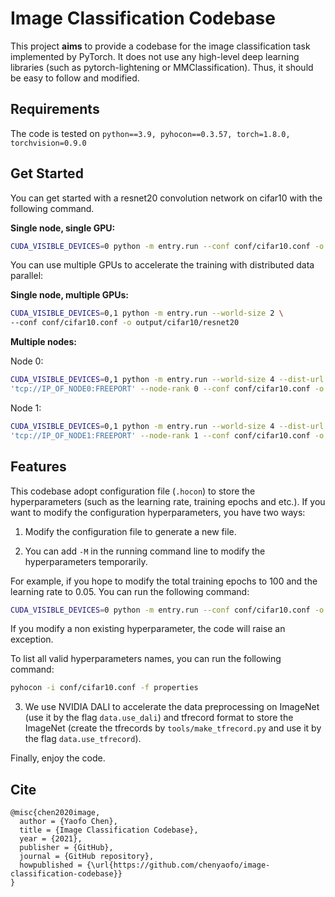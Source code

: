 # Image Classification Codebase

This project **aims** to provide a codebase for the image classification task implemented by PyTorch.
It does not use any high-level deep learning libraries (such as pytorch-lightening or MMClassification).
Thus, it should be easy to follow and modified.

## Requirements

The code is tested on `python==3.9, pyhocon==0.3.57, torch=1.8.0, torchvision=0.9.0`

## Get Started

You can get started with a resnet20 convolution network on cifar10 with the following command.

**Single node, single GPU:**

```bash
CUDA_VISIBLE_DEVICES=0 python -m entry.run --conf conf/cifar10.conf -o output/cifar10/resnet20
```

You can use multiple GPUs to accelerate the training with distributed data parallel:

**Single node, multiple GPUs:**

```bash
CUDA_VISIBLE_DEVICES=0,1 python -m entry.run --world-size 2 \
--conf conf/cifar10.conf -o output/cifar10/resnet20
```

**Multiple nodes:**

Node 0:
```bash
CUDA_VISIBLE_DEVICES=0,1 python -m entry.run --world-size 4 --dist-url \
'tcp://IP_OF_NODE0:FREEPORT' --node-rank 0 --conf conf/cifar10.conf -o output/cifar10/resnet20
```

Node 1:
```bash
CUDA_VISIBLE_DEVICES=0,1 python -m entry.run --world-size 4 --dist-url \
'tcp://IP_OF_NODE1:FREEPORT' --node-rank 1 --conf conf/cifar10.conf -o output/cifar10/resnet20
```


## Features

This codebase adopt configuration file (`.hocon`) to store the hyperparameters (such as the learning rate, training epochs and etc.).
If you want to modify the configuration hyperparameters, you have two ways:

1. Modify the configuration file to generate a new file.

2. You can add `-M` in the running command line to modify the hyperparameters temporarily.


For example, if you hope to modify the total training epochs to 100 and the learning rate to 0.05. You can run the following command:

```bash
CUDA_VISIBLE_DEVICES=0 python -m entry.run --conf conf/cifar10.conf -o output/cifar10/resnet20 -M max_epochs=100 optimizer.lr=0.05
```

If you modify a non existing hyperparameter, the code will raise an exception.

To list all valid hyperparameters names, you can run the following command:

```bash
pyhocon -i conf/cifar10.conf -f properties
```

3. We use NVIDIA DALI to accelerate the data preprocessing on ImageNet (use it by the flag `data.use_dali`) and tfrecord format to store the ImageNet (create the tfrecords by `tools/make_tfrecord.py` and use it by the flag `data.use_tfrecord`).


Finally, enjoy the code.

## Cite

```
@misc{chen2020image,
  author = {Yaofo Chen},
  title = {Image Classification Codebase},
  year = {2021},
  publisher = {GitHub},
  journal = {GitHub repository},
  howpublished = {\url{https://github.com/chenyaofo/image-classification-codebase}}
}
```
